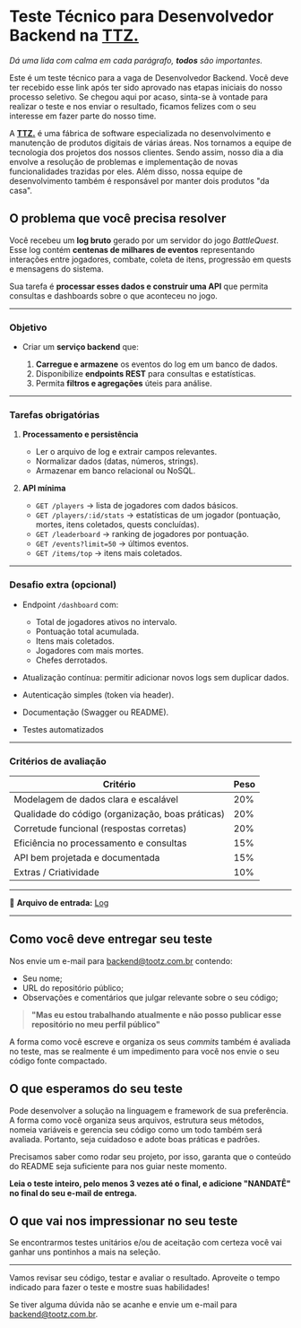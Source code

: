 # Teste Técnico para Desenvolvedor Backend na [TTZ.](https://ttz.dev.br)

_Dá uma lida com calma em cada parágrafo, **todos** são importantes._

Este é um teste técnico para a vaga de Desenvolvedor Backend. Você deve ter recebido esse link após ter sido aprovado nas etapas iniciais do nosso processo seletivo. Se chegou aqui por acaso, sinta-se à vontade para realizar o teste e nos enviar o resultado, ficamos felizes com o seu interesse em fazer parte do nosso time.

A [**TTZ.**](https://ttz.dev.br) é uma fábrica de software especializada no desenvolvimento e manutenção de produtos digitais de várias áreas. Nos tornamos a equipe de tecnologia dos projetos dos nossos clientes. Sendo assim, nosso dia a dia envolve a resolução de problemas e implementação de novas funcionalidades trazidas por eles. Além disso, nossa equipe de desenvolvimento também é responsável por manter dois produtos "da casa".

## O problema que você precisa resolver

Você recebeu um **log bruto** gerado por um servidor do jogo *BattleQuest*.
Esse log contém **centenas de milhares de eventos** representando interações entre jogadores, combate, coleta de itens, progressão em quests e mensagens do sistema.

Sua tarefa é **processar esses dados e construir uma API** que permita consultas e dashboards sobre o que aconteceu no jogo.

---

### **Objetivo**

* Criar um **serviço backend** que:

  1. **Carregue e armazene** os eventos do log em um banco de dados.
  2. Disponibilize **endpoints REST** para consultas e estatísticas.
  3. Permita **filtros e agregações** úteis para análise.

---

### **Tarefas obrigatórias**

1. **Processamento e persistência**

   * Ler o arquivo de log e extrair campos relevantes.
   * Normalizar dados (datas, números, strings).
   * Armazenar em banco relacional ou NoSQL.

2. **API mínima**

   * `GET /players` → lista de jogadores com dados básicos.
   * `GET /players/:id/stats` → estatísticas de um jogador (pontuação, mortes, itens coletados, quests concluídas).
   * `GET /leaderboard` → ranking de jogadores por pontuação.
   * `GET /events?limit=50` → últimos eventos.
   * `GET /items/top` → itens mais coletados.

---

### **Desafio extra (opcional)**

* Endpoint `/dashboard` com:

  * Total de jogadores ativos no intervalo.
  * Pontuação total acumulada.
  * Itens mais coletados.
  * Jogadores com mais mortes.
  * Chefes derrotados.
* Atualização contínua: permitir adicionar novos logs sem duplicar dados.
* Autenticação simples (token via header).
* Documentação (Swagger ou README).
* Testes automatizados

---

### **Critérios de avaliação**

| Critério                                         | Peso |
| ------------------------------------------------ | ---- |
| Modelagem de dados clara e escalável             | 20%  |
| Qualidade do código (organização, boas práticas) | 20%  |
| Corretude funcional (respostas corretas)         | 20%  |
| Eficiência no processamento e consultas          | 15%  |
| API bem projetada e documentada                  | 15%  |
| Extras / Criatividade                            | 10%  |

---

📄 **Arquivo de entrada:**
[Log](./assets/game_log_large.txt)

---

## Como você deve entregar seu teste

Nos envie um e-mail para backend@tootz.com.br contendo:

- Seu nome;
- URL do repositório público;
- Observações e comentários que julgar relevante sobre o seu código;

> **"Mas eu estou trabalhando atualmente e não posso publicar esse repositório no meu perfil público"**

A forma como você escreve e organiza os seus _commits_ também é avaliada no teste, mas se realmente é um impedimento para você nos envie o seu código fonte compactado.

## O que esperamos do seu teste

Pode desenvolver a solução na linguagem e framework de sua preferência. A forma como você organiza seus arquivos, estrutura seus métodos, nomeia variáveis e gerencia seu código como um todo também será avaliada. Portanto, seja cuidadoso e adote boas práticas e padrões.

Precisamos saber como rodar seu projeto, por isso, garanta que o conteúdo do README seja suficiente para nos guiar neste momento.

**Leia o teste inteiro, pelo menos 3 vezes até o final, e adicione "NANDATÊ" no final do seu e-mail de entrega.**

## O que vai nos impressionar no seu teste

Se encontrarmos testes unitários e/ou de aceitação com certeza você vai ganhar uns pontinhos a mais na seleção.

---

Vamos revisar seu código, testar e avaliar o resultado. Aproveite o tempo indicado para fazer o teste e mostre suas habilidades!

Se tiver alguma dúvida não se acanhe e envie um e-mail para backend@tootz.com.br.
